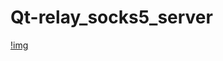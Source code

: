 # Qt-relay_socks5_server
[!img](https://github.com/ChunSource/Qt-relay_socks5_server/blob/master/2.png)
